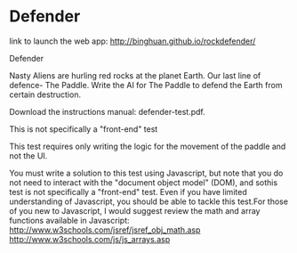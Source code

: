 # Defender

link to launch the web app: <a href="http://binghuan.github.io/rockdefender/" target="_blank">http://binghuan.github.io/rockdefender/</a>

Defender

Nasty Aliens are hurling red rocks at the planet Earth. Our last line of defence- The Paddle. Write the AI for The Paddle to defend the Earth from certain destruction.

Download the instructions manual: defender-test.pdf.

This is not specifically a "front-end" test

This test requires only writing the logic for the movement of the paddle and not the UI.

You must write a solution to this test using Javascript, but note that you do not need to interact with the "document object model" (DOM), and sothis test is not specifically a "front-end" test. Even if you have limited understanding of Javascript, you should be able to tackle this test.For those of you new to Javascript, I would suggest review the math and array functions available in Javascript:
http://www.w3schools.com/jsref/jsref_obj_math.asp
http://www.w3schools.com/js/js_arrays.asp

